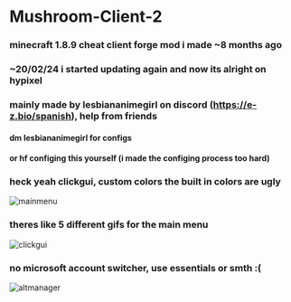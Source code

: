 # Mushroom-Client-2
### minecraft 1.8.9 cheat client forge mod i made ~8 months ago
### ~20/02/24 i started updating again and now its alright on hypixel
### mainly made by lesbiananimegirl on discord (https://e-z.bio/spanish), help from friends
#### dm lesbiananimegirl for configs 
#### or hf configing this yourself (i made the configing process too hard)

### heck yeah clickgui, custom colors the built in colors are ugly
![mainmenu](https://i.imgur.com/1RVRB1l.png)

### theres like 5 different gifs for the main menu
![clickgui](https://imgur.com/C2QoCqg.png)

### no microsoft account switcher, use essentials or smth :(
![altmanager](https://i.imgur.com/kHpA4HU.png)
